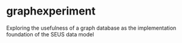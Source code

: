 # graphexperiment
Exploring the usefulness of a graph database as the implementation foundation of the SEUS data model
